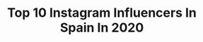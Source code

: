 ---
title: Top 10 Instagram Influencers In Spain In 2020
description: >-
  Find top Instagram influencers in Spain in 2020. Most popular hashtags: #marleenilse #sonyalpha #hikingdogsofinstagram.
platform: Instagram
hits: 16805
text_top: Discover the most popular Instagram influencers on inBeat.
text_bottom: Our platform has 16805 Instagram influencers like this in Spain for you to pitch.
profiles:
  - username: "igna.ferriol"
    fullname: >-
      Igna & Hanna
    bio: >-
      "Enjoying life with my dog Hanna🐶🏃🏽‍♂️🌍" #Bordercollie 📍Tenerife • Canary Islands🌴 Nature | Travel | Outdoor - 📸 Sony, GoPro, Xiaomi 📱
    location: "Spain"
    followers: 26611
    engagement: 1894
    commentsToLikes: 0.039549
    id: ck55o5tf27otd0i11wpmyqhwx
    verified: false
    hashtags: "#tenerife, #optoutside, #spacewheel, #sonyphotography"
  - username: "aitanaasoriano"
    fullname: >-
      Aitana Soriano🦋
    bio: >-
      Vlc,🇪🇸| IL,🇺🇸 📥alvaro@swevenagency.com
    location: "Spain"
    followers: 128829
    engagement: 3239
    commentsToLikes: 0.045890
    id: ck9whkaory9870j78xezp9ogt
    verified: false
    hashtags: "#doubleagentusa"
  - username: "la_sussi_"
    fullname: >-
      Gonzalo Gervilla Limon
    bio: >-
      🔥MakeUp Artist🔥
    location: "Spain"
    followers: 3254
    engagement: 3140
    commentsToLikes: 0.141739
    id: ck6tqxe2pv7yo0j711l48gtma
    verified: false
    hashtags: ""
  - username: "valeriaa.glezz"
    fullname: >-
      🧨
    bio: >-
      🇪🇸 spain @carmeengf
    location: "Spain"
    followers: 3418
    engagement: 3050
    commentsToLikes: 0.139565
    id: ckap158vnt3we0i78yanf7sie
    verified: false
    hashtags: ""
  - username: "marleenilse"
    fullname: >-
      ♥︎𝕄𝔸ℝ𝕃𝔼𝔼ℕ♥︎
    bio: >-
      🤍Media Designer/Movie creator ✉️Marleenilse.k@gmail.com ✨@uniquefashionlabel
    location: "Spain"
    followers: 3812
    engagement: 2852
    commentsToLikes: 0.216339
    id: ck9wdd48ff4470j78mti1kvip
    verified: false
    hashtags: "#netherlands, #marleenilse, #blonde, #2020"
  - username: "moniiica.g"
    fullname: >-
      monica g
    bio: >-
      @francinamodels vlc bcn mad † 🇪🇸-🇺🇸-🇮🇪
    location: "Spain"
    followers: 8125
    engagement: 2816
    commentsToLikes: 0.132076
    id: ck5q1edi6al5y0i115gjjriqq
    verified: false
    hashtags: ""
  - username: "albereee_"
    fullname: >-
      𝕬𝖑𝖒𝖆 𝖇𝖊𝖗𝖊𝖟𝖔𝖜𝖘𝖐𝖎💜
    bio: >-
      Tik Tok (2.5M) / Youtube (500.000) 🙌🏻 Rep: @latinfluence Comercial: info@almaberezowski.com
    location: "Spain"
    followers: 718262
    engagement: 2799
    commentsToLikes: 0.108182
    id: ck9wgr6e5umt50j78u54xvvcp
    verified: false
    hashtags: ""
  - username: "lolaa_tomaszeuski"
    fullname: >-
      Lola tomaszeuski
    bio: >-
      Rep: @latinfluence Comercial: info@lolyoficial.com Hago videos re piolAs en youtube👇
    location: "Spain"
    followers: 591501
    engagement: 2763
    commentsToLikes: 0.029513
    id: ck15rqwf798v20i19qr149zb9
    verified: false
    hashtags: "#sorteo, #franui"
  - username: "feline.sdk"
    fullname: >-
      𝐅𝐄𝐋𝐈𝐍𝐄 𝐃𝐄 𝐊𝐎𝐍𝐈𝐍𝐆
    bio: >-
      🕊🕊🕊 𝐓𝐡𝐞 𝐍𝐞𝐭𝐡𝐞𝐫𝐥𝐚𝐧𝐝𝐬
    location: "Spain"
    followers: 4099
    engagement: 2762
    commentsToLikes: 0.149134
    id: ck8td51lf1wm70j78tln5mkze
    verified: false
    hashtags: "#getitgirlams"
  - username: "alecontreraass"
    fullname: >-
      ALEJANDRA CONTRERAS
    bio: >-
      Barcelona,Spain.
    location: "Spain"
    followers: 3348
    engagement: 2719
    commentsToLikes: 0.150105
    id: ck5zmu52rn8b80i14e22wz9ew
    verified: false
    hashtags: ""
cities:
  - name: Barcelona
    link: /instagram/spain/barcelona
  - name: Madrid
    link: /instagram/spain/madrid
---